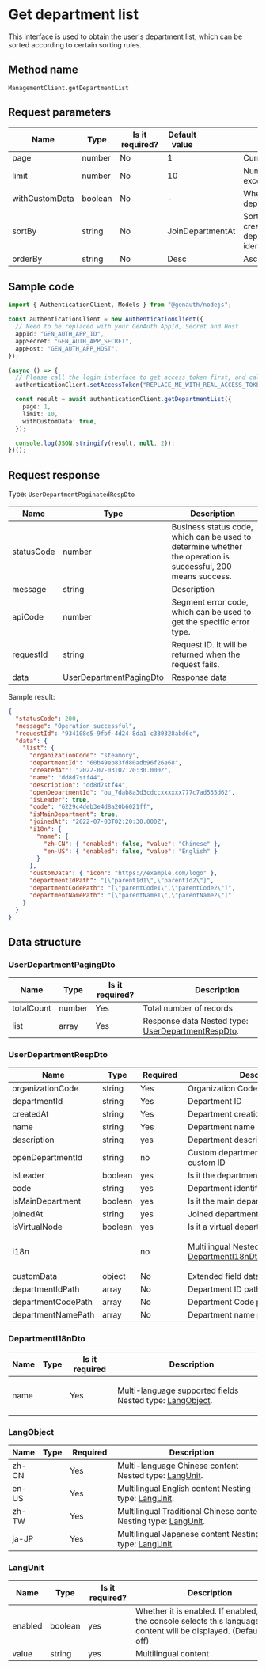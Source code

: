 # Get department list

<!--
Warning ⚠️:
Do not modify this document directly,
https://github.com/Authing/authing-docs-factory
Use this project to generate
-->

<LastUpdated />

This interface is used to obtain the user's department list, which can be sorted according to certain sorting rules.

## Method name

`ManagementClient.getDepartmentList`

## Request parameters

| Name           | Type    | <div style="width:80px">Is it required?</div> | <div style="width:60px">Default value</div> | <div style="width:300px">Description</div>                                                                       | <div style="width:200px">Sample value</div> |
| -------------- | ------- | --------------------------------------------- | ------------------------------------------- | ---------------------------------------------------------------------------------------------------------------- | ------------------------------------------- |
| page           | number  | No                                            | 1                                           | Current page number, starting from 1                                                                             | `1`                                         |
| limit          | number  | No                                            | 10                                          | Number per page, maximum cannot exceed 50, default is 10                                                         | `10`                                        |
| withCustomData | boolean | No                                            | -                                           | Whether to obtain custom data of the department                                                                  | `true`                                      |
| sortBy         | string  | No                                            | JoinDepartmentAt                            | Sorting basis, such as Department creation time, department joining time, department name, department identifier | `JoinDepartmentAt`                          |
| orderBy        | string  | No                                            | Desc                                        | Ascending or descending                                                                                          | `Desc`                                      |

## Sample code

```ts
import { AuthenticationClient, Models } from "@genauth/nodejs";

const authenticationClient = new AuthenticationClient({
  // Need to be replaced with your GenAuth AppId, Secret and Host
  appId: "GEN_AUTH_APP_ID",
  appSecret: "GEN_AUTH_APP_SECRET",
  appHost: "GEN_AUTH_APP_HOST",
});

(async () => {
  // Please call the login interface to get access_token first, and call the setAccessToken method to set access_token
  authenticationClient.setAccessToken("REPLACE_ME_WITH_REAL_ACCESS_TOKEN");

  const result = await authenticationClient.getDepartmentList({
    page: 1,
    limit: 10,
    withCustomData: true,
  });

  console.log(JSON.stringify(result, null, 2));
})();
```

## Request response

Type: `UserDepartmentPaginatedRespDto`

| Name       | Type                                                           | Description                                                                                                  |
| ---------- | -------------------------------------------------------------- | ------------------------------------------------------------------------------------------------------------ |
| statusCode | number                                                         | Business status code, which can be used to determine whether the operation is successful, 200 means success. |
| message    | string                                                         | Description                                                                                                  |
| apiCode    | number                                                         | Segment error code, which can be used to get the specific error type.                                        |
| requestId  | string                                                         | Request ID. It will be returned when the request fails.                                                      |
| data       | <a href="#UserDepartmentPagingDto">UserDepartmentPagingDto</a> | Response data                                                                                                |

Sample result:

```json
{
  "statusCode": 200,
  "message": "Operation successful",
  "requestId": "934108e5-9fbf-4d24-8da1-c330328abd6c",
  "data": {
    "list": {
      "organizationCode": "steamory",
      "departmentId": "60b49eb83fd80adb96f26e68",
      "createdAt": "2022-07-03T02:20:30.000Z",
      "name": "dd8d7stf44",
      "description": "dd8d7stf44",
      "openDepartmentId": "ou_7dab8a3d3cdccxxxxxx777c7ad535d62",
      "isLeader": true,
      "code": "6229c4deb3e4d8a20b6021ff",
      "isMainDepartment": true,
      "joinedAt": "2022-07-03T02:20:30.000Z",
      "i18n": {
        "name": {
          "zh-CN": { "enabled": false, "value": "Chinese" },
          "en-US": { "enabled": false, "value": "English" }
        }
      },
      "customData": { "icon": "https://example.com/logo" },
      "departmentIdPath": "[\"parentId1\",\"parentId2\"]",
      "departmentCodePath": "[\"parentCode1\",\"parentCode2\"]",
      "departmentNamePath": "[\"parentName1\",\"parentName2\"]"
    }
  }
}
```

## Data structure

### <a id="UserDepartmentPagingDto"></a> UserDepartmentPagingDto

| Name       | Type   | <div style="width:80px">Is it required?</div> | <div style="width:300px">Description</div>                                             | <div style="width:200px">Sample value</div> |
| ---------- | ------ | --------------------------------------------- | -------------------------------------------------------------------------------------- | ------------------------------------------- |
| totalCount | number | Yes                                           | Total number of records                                                                |                                             |
| list       | array  | Yes                                           | Response data Nested type: <a href="#UserDepartmentRespDto">UserDepartmentRespDto</a>. |                                             |

### <a id="UserDepartmentRespDto"></a> UserDepartmentRespDto

| Name               | Type    | <div style="width:80px">Required</div> | <div style="width:300px">Description</div>                                    | <div style="width:200px">Sample value</div>                                                       |
| ------------------ | ------- | -------------------------------------- | ----------------------------------------------------------------------------- | ------------------------------------------------------------------------------------------------- |
| organizationCode   | string  | Yes                                    | Organization Code (organizationCode)                                          | `steamory`                                                                                        |
| departmentId       | string  | Yes                                    | Department ID                                                                 | `60b49eb83fd80adb96f26e68`                                                                        |
| createdAt          | string  | Yes                                    | Department creation time                                                      | `2022-07-03T02:20:30.000Z`                                                                        |
| name               | string  | Yes                                    | Department name                                                               | `dd8d7stf44`                                                                                      |
| description        | string  | yes                                    | Department description                                                        | `dd8d7stf44`                                                                                      |
| openDepartmentId   | string  | no                                     | Custom department ID, used to store custom ID                                 | `ou_7dab8a3d3cdccxxxxxx777c7ad535d62`                                                             |
| isLeader           | boolean | yes                                    | Is it the department leader                                                   | `true`                                                                                            |
| code               | string  | yes                                    | Department identification code                                                | `6229c4deb3e4d8a20b6021ff`                                                                        |
| isMainDepartment   | boolean | yes                                    | Is it the main department                                                     | `true`                                                                                            |
| joinedAt           | string  | yes                                    | Joined department time                                                        | `2022-07-03T02:20:30.000Z`                                                                        |
| isVirtualNode      | boolean | yes                                    | Is it a virtual department                                                    |                                                                                                   |
| i18n               |         | no                                     | Multilingual Nested type: <a href="#DepartmentI18nDto">DepartmentI18nDto</a>. | `{"name":{"zh-CN":{"enabled":false,"value":"中文"},"en-US":{"enabled":false,"value":"English"}}}` |
| customData         | object  | No                                     | Extended field data of department                                             | `{"icon":"https://example.com/logo"}`                                                             |
| departmentIdPath   | array   | No                                     | Department ID path                                                            | `["parentId1","parentId2"]`                                                                       |
| departmentCodePath | array   | No                                     | Department Code path                                                          | `["parentCode1","parentCode2"]`                                                                   |
| departmentNamePath | array   | No                                     | Department name path                                                          | `["parentName1","parentName2"]`                                                                   |

### <a id="DepartmentI18nDto"></a> DepartmentI18nDto

| Name | Type | <div style="width:80px">Is it required</div> | <div style="width:300px">Description</div>                                         | <div style="width:200px">Sample value</div>                                              |
| ---- | ---- | -------------------------------------------- | ---------------------------------------------------------------------------------- | ---------------------------------------------------------------------------------------- |
| name |      | Yes                                          | Multi-language supported fields Nested type: <a href="#LangObject">LangObject</a>. | `{"zh-CN":{"enabled":false,"value":"中文"},"en-US":{"enabled":false,"value":"English"}}` |

### <a id="LangObject"></a> LangObject

| Name  | Type | <div style="width:80px">Required</div> | <div style="width:300px">Description</div>                                               | <div style="width:200px">Sample value</div> |
| ----- | ---- | -------------------------------------- | ---------------------------------------------------------------------------------------- | ------------------------------------------- |
| zh-CN |      | Yes                                    | Multi-language Chinese content Nested type: <a href="#LangUnit">LangUnit</a>.            | `{"enabled":false,"value":"中文"}`          |
| en-US |      | Yes                                    | Multilingual English content Nesting type: <a href="#LangUnit">LangUnit</a>.             | `{"enabled":false,"value":"English"}`       |
| zh-TW |      | Yes                                    | Multilingual Traditional Chinese content Nesting type: <a href="#LangUnit">LangUnit</a>. | `{"enabled":false,"value":"繁體中文"}`      |
| ja-JP |      | Yes                                    | Multilingual Japanese content Nesting type: <a href="#LangUnit">LangUnit</a>.            | `{"enabled":false,"value":"日本語"}`        |

### <a id="LangUnit"></a> LangUnit

| Name    | Type    | <div style="width:80px">Is it required?</div> | <div style="width:300px">Description</div>                                                                                | <div style="width:200px">Sample value</div> |
| ------- | ------- | --------------------------------------------- | ------------------------------------------------------------------------------------------------------------------------- | ------------------------------------------- |
| enabled | boolean | yes                                           | Whether it is enabled. If enabled, and the console selects this language, the content will be displayed. (Default is off) |                                             |
| value   | string  | yes                                           | Multilingual content                                                                                                      |                                             |
